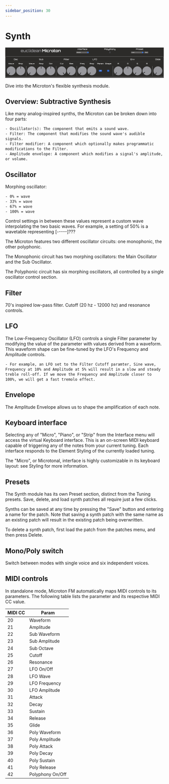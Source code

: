 ```yaml
---
sidebar_position: 30
---
```


# Synth

![Microton Synth Interface](/img/microton_synth_interface.png)

Dive into the Microton's flexible synthesis module.

## Overview: Subtractive Synthesis

Like many analog-inspired synths, the Microton can be broken down into four parts:

    - Oscillator(s): The component that emits a sound wave.
    - Filter: The component that modifies the sound wave's audible signals.
    - Filter modifier: A component which optionally makes programmatic modifications to the Filter.
    - Amplitude envelope: A component which modifies a signal's amplitude, or volume.

## Oscillator

Morphing oscillator:

    - 0% = wave
    - 33% = wave
    - 67% = wave
    - 100% = wave

Control settings in between these values represent a custom wave interpolating the two basic waves. For example, a setting of 50% is a wavetable representing [-----]???

The Microton features two different oscillator circuits: one monophonic, the other polyphonic.

The Monophonic circuit has two morphing oscillators: the Main Oscillator and the Sub Oscillator.

The Polyphonic circuit has six morphing oscillators, all controlled by a single oscillator control section.

## Filter

70's inspired low-pass filter. Cutoff (20 hz - 12000 hz) and resonance controls.

## LFO

The Low-Frequency Oscillator (LFO) controls a single Filter parameter by modifying the value of the parameter with values derived from a waveform. This waveform shape can be fine-tuned by the LFO's Frequency and Amplitude controls.

    - For example, an LFO set to the Filter Cutoff paramter, Sine wave, Frequency at 10% and Amplitude at 5% will result in a slow and steady treble roll-off. If we move the Frequency and Amplitude closer to 100%, we will get a fast tremolo effect.

## Envelope

The Amplitude Envelope allows us to shape the amplification of each note.

## Keyboard interface

Selecting any of "Micro", "Piano", or "Strip" from the Interface menu will access the virtual Keyboard interface. This is an on-screen MIDI keyboard capable of triggering any of the notes from your current tuning. Each interface responds to the Element Styling of the currently loaded tuning.

The "Micro", or Microtonal, interface is highly customizable in its keyboard layout: see Styling for more information.

## Presets

The Synth module has its own Preset section, distinct from the Tuning presets. Save, delete, and load synth patches all require just a few clicks.

Synths can be saved at any time by pressing the "Save" button and entering a name for the patch. Note that saving a synth patch with the same name as an existing patch will result in the existing patch being overwritten.

To delete a synth patch, first load the patch from the patches menu, and then press Delete.

## Mono/Poly switch

Switch between modes with single voice and six independent voices.

## MIDI controls

In standalone mode, Microton FM automatically maps MIDI controls to its parameters. The following table lists the parameter and its respective MIDI CC value.

| MIDI CC | Param |
|---------|-------|
| 20 | Waveform |
| 21 | Amplitude |
| 22 | Sub Waveform |
| 23 | Sub Amplitude |
| 24 | Sub Octave |
| 25 | Cutoff |
| 26 | Resonance |
| 27 | LFO On/Off |
| 28 | LFO Wave |
| 29 | LFO Frequency |
| 30 | LFO Amplitude |
| 31 | Attack |
| 32 | Decay |
| 33 | Sustain |
| 34 | Release |
| 35 | Glide |
| 36 | Poly Waveform |
| 37 | Poly Amplitude |
| 38 | Poly Attack |
| 39 | Poly Decay |
| 40 | Poly Sustain |
| 41 | Poly Release |
| 42 | Polyphony On/Off |
